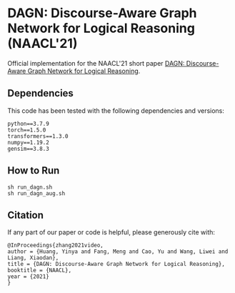 # DAGN: Discourse-Aware Graph Network for Logical Reasoning (NAACL'21)

Official implementation for the NAACL'21 short paper [DAGN: Discourse-Aware Graph Network for Logical Reasoning](https://arxiv.org/abs/2103.14349). 


## Dependencies
This code has been tested with the following dependencies and versions:
```
python==3.7.9
torch==1.5.0
transformers==1.3.0
numpy==1.19.2
gensim==3.8.3
```


## How to Run
```
sh run_dagn.sh
sh run_dagn_aug.sh
```

## Citation
If any part of our paper or code is helpful, please generously cite with:
```
@InProceedings{zhang2021video,
author = {Huang, Yinya and Fang, Meng and Cao, Yu and Wang, Liwei and Liang, Xiaodan},
title = {DAGN: Discourse-Aware Graph Network for Logical Reasoning},
booktitle = {NAACL},
year = {2021}
} 
```
